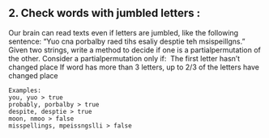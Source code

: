 ## 2. Check words with jumbled letters :


Our brain can read texts even if letters are jumbled, like the following sentence: “Yuo
cna porbalby raed tihs esaliy desptie teh msispeillgns.” Given two strings, write a
method to decide if one is a partial­permutation of the other. Consider a
partial­permutation only if:
­ The first letter hasn’t changed place
 If word has more than 3 letters, up to 2/3 of the letters have changed place

    Examples:
    you, yuo ­> true
    probably, porbalby ­> true
    despite, desptie ­> true
    moon, nmoo ­> false
    misspellings, mpeissngslli ­> false